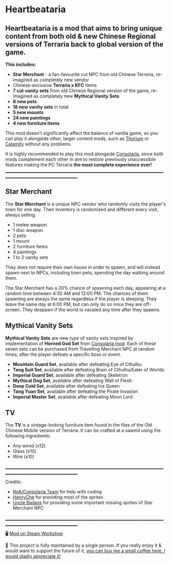 # Heartbeataria

## **Heartbeataria** is a mod that aims to bring unique content from both old & new Chinese Regional versions of Terraria back to global version of the game.

**This includes:**
- **Star Merchant** - a fan-favourite cut NPC from old Chinese Terraria, re-imagined as completely new vendor
- Chinese-exclusive **Terraria x KFC** items
- **7 cut vanity sets** from old Chinese Regional version of the game, re-imagined as completely new **Mythical Vanity Sets**
- **8 new pets**
- **18 new vanity sets** in total
- **5 new mounts**
- **24 new paintings**
- **4 new furniture items**

This mod doesn't significantly affect the balance of vanilla game, so you can play it alongside other, larger content mods, such as [Thorium](https://steamcommunity.com/sharedfiles/filedetails/?id=2909886416) or [Calamity](https://steamcommunity.com/sharedfiles/filedetails/?id=2824688072) without any problems.

It is highly recommended to play this mod alongside [Consolaria](https://steamcommunity.com/sharedfiles/filedetails/?id=2864843929), since both mods complement each other in aim to restore previously unaccessible features making the PC Terraria **the most complete experience ever!**
▁▁▁▁▁▁▁▁▁▁▁▁▁▁▁▁▁▁▁▁▁▁▁▁▁▁▁▁▁▁▁▁▁▁▁▁▁▁▁▁▁▁▁▁▁▁▁▁▁▁▁▁▁▁▁▁▁▁▁▁▁▁▁▁▁▁▁

## Star Merchant

The **Star Merchant** is a unique NPC vendor who randomly visits the player's town for one day. Their inventory is randomized and different every visit, always selling:
- 1 melee weapon
- 1 disc weapon
- 2 pets
- 1 mount
- 2 furniture items
- 4 paintings 
- 1 to 2 vanity sets

They does not require their own house in order to spawn, and will instead spawn next to NPCs, including town pets, spending the day walking around them.

The Star Merchant has a 20% chance of spawning each day, appearing at a random time between 4:30 AM and 12:00 PM. The chances of them spawning are always the same regardless if the player is sleeping. They leave the same day at 6:00 PM, but can only do so once they are off-screen. They despawn if the world is vacated any time after they spawns.

## Mythical Vanity Sets 
**Mythical Vanity Sets** are new type of vanity sets inspired by implementation of **Horned God Set** from [Consolaria mod](https://steamcommunity.com/sharedfiles/filedetails/?id=2864843929). Each of these seven sets can be purchased from Travelling Merchant NPC at random times, after the player defeats a specific boss or event.
- **Mountain Guard Set**, available after defeating Eye of Cthulhu
- **Tang Suit Set**, available after defeating Brain of Cthulhu/Eater of Worlds
- **Imperial Guard Set**, available after defeating Skeletron
- **Mythical Dog Set**, available after defeating Wall of Flesh
- **Deep Cold Set**, available after defeating Ice Queen
- **Tang Yuan Set**, available after defeating the Pirate Invasion
- **Imperial Master Set**, available after defeating Moon Lord

## TV

The **TV** is a vintage-looking furniture item found in the files of the Old Chinese Mobile version of Terraria. It can be crafted at a sawmil using the following ingredients:
- Any wood (x12)
- Glass (x10)
- Wire (x10)

▁▁▁▁▁▁▁▁▁▁▁▁▁▁▁▁▁▁▁▁▁▁▁▁▁▁▁▁▁▁▁▁▁▁▁▁▁▁▁▁▁▁▁▁▁▁▁▁▁▁▁▁▁▁▁▁▁▁▁▁▁▁▁▁▁▁▁

Credits:
- [RoA/Consolaria Team](https://discord.gg/cNknqyHbxW) for help with coding
- [HenryChe](https://steamcommunity.com/profiles/76561199058845384) for providing most of the sprites
- [Uncle Badass](https://steamcommunity.com/id/unclebadass/) for providing some important missing sprites of Star Merchant NPC

▁▁▁▁▁▁▁▁▁▁▁▁▁▁▁▁▁▁▁▁▁▁▁▁▁▁▁▁▁▁▁▁▁▁▁▁▁▁▁▁▁▁▁▁▁▁▁▁▁▁▁▁▁▁▁▁▁▁▁▁▁▁▁▁▁▁▁

🖥 [Mod on Steam Workshop](https://steamcommunity.com/sharedfiles/filedetails/?id=2958674071)

🧧 This project is fully maintained by a single person. If you really enjoy it & would want to support the future of it, [you can buy me a small coffee here. I would gladly appreciate it!](https://ko-fi.com/kondiu)
